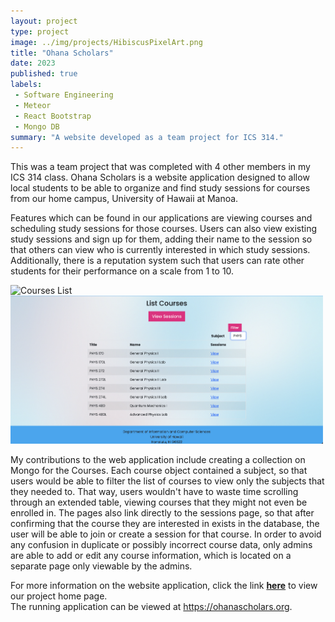 ```yaml
---
layout: project
type: project
image: ../img/projects/HibiscusPixelArt.png
title: "Ohana Scholars"
date: 2023
published: true
labels: 
 - Software Engineering
 - Meteor
 - React Bootstrap
 - Mongo DB
summary: "A website developed as a team project for ICS 314."
---
```


This was a team project that was completed with 4 other members in my ICS 314 class. Ohana Scholars is a website application designed to allow local students to be able to organize and find study sessions for courses from our home campus, University of Hawaii at Manoa.

Features which can be found in our applications are viewing courses and scheduling study sessions for those courses. Users can also view existing study sessions and sign up for them, adding their name to the session so that others can view who is currently interested in which study sessions. Additionally, there is a reputation system such that users can rate other students for their performance on a scale from 1 to 10.

<div class="text-center p-4">
    <img src="../img/projects/listCourses.png" width="500px" class="img-fluid" alt="Courses List" >
    <img width="500px" class="img-fluid" src="../img/projects/listCoursesFiltered.png" alt="Filtered Courses List">
</div>

My contributions to the web application include creating a collection on Mongo for the Courses. Each course object contained a subject, so that users would be able to filter the list of courses to view only the subjects that they needed to. That way, users wouldn't have to waste time scrolling through an extended table, viewing courses that they might not even be enrolled in. The pages also link directly to the sessions page, so that after confirming that the course they are interested in exists in the database, the user will be able to join or create a session for that course. In order to avoid any confusion in duplicate or possibly incorrect course data, only admins are able to add or edit any course information, which is located on a separate page only viewable by the admins.

For more information on the website application, click the link <a href="https://ohana-scholars.github.io"><strong>here</strong></a> to view our project home page.<br>
The running application can be viewed at <a href="https://ohanascholars.org">https://ohanascholars.org</a>.